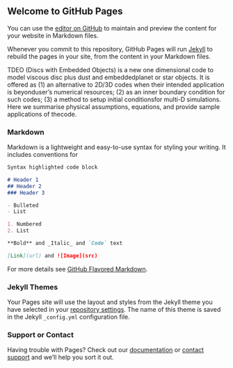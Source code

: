 ## Welcome to GitHub Pages

You can use the [editor on GitHub](https://github.com/vcollapsar/DEO/edit/gh-pages/index.md) to maintain and preview the content for your website in Markdown files.

Whenever you commit to this repository, GitHub Pages will run [Jekyll](https://jekyllrb.com/) to rebuild the pages in your site, from the content in your Markdown files.

TDEO (Discs with Embedded Objects) is a new one dimensional code to model viscous disc plus dust and embeddedplanet or star objects. It is offered as (1) an alternative to 2D/3D codes when their intended application is beyonduser’s numerical resources; (2) as an inner boundary condition for such codes; (3) a method to setup initial conditionsfor multi-D simulations. Here we summarise physical assumptions, equations, and provide sample applications of thecode.

### Markdown

Markdown is a lightweight and easy-to-use syntax for styling your writing. It includes conventions for

```markdown
Syntax highlighted code block

# Header 1
## Header 2
### Header 3

- Bulleted
- List

1. Numbered
2. List

**Bold** and _Italic_ and `Code` text

[Link](url) and ![Image](src)
```

For more details see [GitHub Flavored Markdown](https://guides.github.com/features/mastering-markdown/).

### Jekyll Themes

Your Pages site will use the layout and styles from the Jekyll theme you have selected in your [repository settings](https://github.com/vcollapsar/DEO/settings/pages). The name of this theme is saved in the Jekyll `_config.yml` configuration file.

### Support or Contact

Having trouble with Pages? Check out our [documentation](https://docs.github.com/categories/github-pages-basics/) or [contact support](https://support.github.com/contact) and we’ll help you sort it out.
